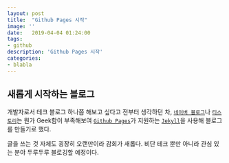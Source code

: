```yaml
---
layout: post
title:  "Github Pages 시작"
image: ''
date:   2019-04-04 01:24:00
tags:
- github
description: 'Github Pages 시작'
categories:
- blabla
---
```


## 새롭게 시작하는 블로그

개발자로서 테크 블로그 하나쯤 해보고 싶다고 전부터 생각하던 차, [`네이버 블로그`](https://section.blog.naver.com)나 [`티스토리`](https://www.tistory.com/)는 뭔가 Geek함이 부족해보여 [`Github Pages`](https://pages.github.com/)가 지원하는 [`Jekyll`](<http://jekyllrb-ko.github.io/>)을 사용해 블로그를 만들기로 했다.

글을 쓰는 것 자체도 굉장히 오랜만이라 감회가 새롭다. 비단 테크 뿐만 아니라 관심 있는 분야 두루두루 블로깅할 예정이다. 

